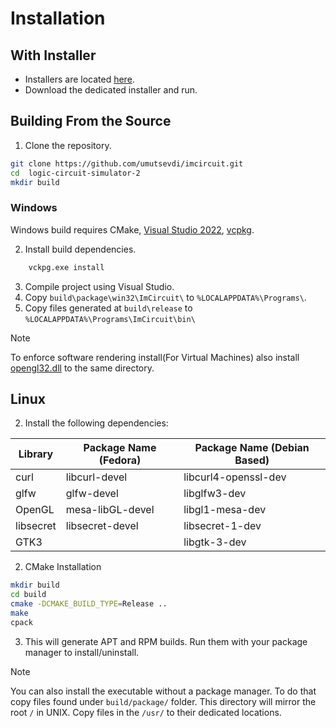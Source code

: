 # Installation

## With Installer
* Installers are located [here](https://github.com/umutsevdi/logic-circuit-simulator-2/releases/tag/v0.01).
* Download the dedicated installer and run.

## Building From the Source

1. Clone the repository.
```sh
git clone https://github.com/umutsevdi/imcircuit.git
cd  logic-circuit-simulator-2
mkdir build
```

### Windows
Windows build requires CMake,
[Visual Studio 2022](https://visualstudio.microsoft.com/downloads/),
[vcpkg](https://vcpkg.io/en/).

2. Install build dependencies.
```bat
    vckpg.exe install
```
3. Compile project using Visual Studio.
4. Copy `build\package\win32\ImCircuit\` to `%LOCALAPPDATA%\Programs\`.
5. Copy files generated at `build\release` to
`%LOCALAPPDATA%\Programs\ImCircuit\bin\`

> [!NOTE]
> To enforce software rendering install(For Virtual Machines)
> also install [opengl32.dll](https://downloads.fdossena.com/geth.php?r=mesa64-latest)
> to the same directory.

## Linux
2. Install the following dependencies:

|Library|Package Name (Fedora)| Package Name (Debian Based)|
|---------|-------|---|
|curl     |libcurl-devel|libcurl4-openssl-dev|
|glfw     |glfw-devel|libglfw3-dev|
|OpenGL   |mesa-libGL-devel|libgl1-mesa-dev|
|libsecret|libsecret-devel|libsecret-1-dev|
| GTK3| |libgtk-3-dev|

2. CMake Installation
```sh
mkdir build
cd build
cmake -DCMAKE_BUILD_TYPE=Release ..
make 
cpack
```
3. This will generate APT and RPM builds. Run them with your package manager
to install/uninstall.

> [!NOTE]
> You can also install the executable without a package manager.
> To do that copy files found under `build/package/` folder. This directory will
> mirror the root `/` in UNIX. Copy files in the `/usr/`
> to their dedicated locations.
